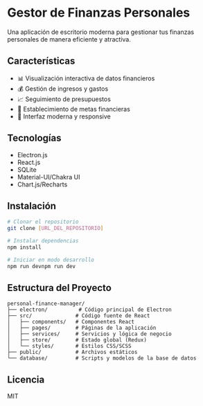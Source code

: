 # Gestor de Finanzas Personales

Una aplicación de escritorio moderna para gestionar tus finanzas personales de manera eficiente y atractiva.

## Características

- 📊 Visualización interactiva de datos financieros
- 💰 Gestión de ingresos y gastos
- 📈 Seguimiento de presupuestos
- 🎯 Establecimiento de metas financieras
- 📱 Interfaz moderna y responsive

## Tecnologías

- Electron.js
- React.js
- SQLite
- Material-UI/Chakra UI
- Chart.js/Recharts

## Instalación

```bash
# Clonar el repositorio
git clone [URL_DEL_REPOSITORIO]

# Instalar dependencias
npm install

# Iniciar en modo desarrollo
npm run devnpm run dev
```

## Estructura del Proyecto

```
personal-finance-manager/
├── electron/          # Código principal de Electron
├── src/              # Código fuente de React
│   ├── components/   # Componentes React
│   ├── pages/        # Páginas de la aplicación
│   ├── services/     # Servicios y lógica de negocio
│   ├── store/        # Estado global (Redux)
│   └── styles/       # Estilos CSS/SCSS
├── public/           # Archivos estáticos
└── database/         # Scripts y modelos de la base de datos
```

## Licencia

MIT
